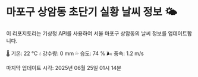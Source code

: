 
# 마포구 상암동 초단기 실황 날씨 정보 🌤️

이 리포지토리는 기상청 API를 사용하여 서울 마포구 상암동의 날씨 정보를 업데이트합니다. 

🌡️ 기온: 22 ℃
💧 강수량: 0 mm
💦 습도: 74 %
🌬️ 풍속: 1.2 m/s

마지막 업데이트 시각: 2025년 06월 25일 01시 14분    
